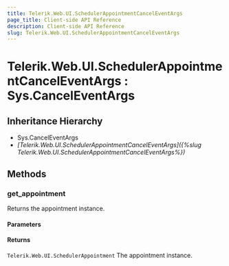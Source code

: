 ```yaml
---
title: Telerik.Web.UI.SchedulerAppointmentCancelEventArgs
page_title: Client-side API Reference
description: Client-side API Reference
slug: Telerik.Web.UI.SchedulerAppointmentCancelEventArgs
---
```


# Telerik.Web.UI.SchedulerAppointmentCancelEventArgs : Sys.CancelEventArgs

## Inheritance Hierarchy

* Sys.CancelEventArgs
* *[Telerik.Web.UI.SchedulerAppointmentCancelEventArgs]({%slug Telerik.Web.UI.SchedulerAppointmentCancelEventArgs%})*

## Methods

###  get_appointment

Returns the appointment instance. 

#### Parameters

#### Returns

`Telerik.Web.UI.SchedulerAppointment` The appointment instance. 
